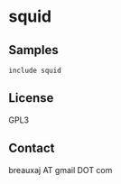 squid
=====

Samples
-------
```
include squid
```

License
-------
GPL3

Contact
-------
breauxaj AT gmail DOT com
